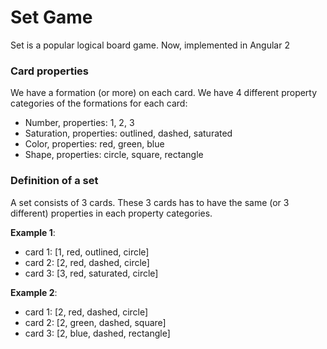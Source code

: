 # Set Game
Set is a popular logical board game. Now, implemented in Angular 2

### Card properties
We have a formation (or more) on each card.
We have 4 different property categories of the formations for each card:
 - Number, properties: 1, 2, 3
 - Saturation, properties: outlined, dashed, saturated
 - Color, properties: red, green, blue
 - Shape, properties: circle, square, rectangle

### Definition of a set
A set consists of 3 cards. These 3 cards has to have the same (or 3 different) properties in each property categories.

**Example 1**:
 - card 1: [1, red, outlined, circle]
 - card 2: [2, red, dashed, circle]
 - card 3: [3, red, saturated, circle]

**Example 2**:
 - card 1: [2, red, dashed, circle]
 - card 2: [2, green, dashed, square]
 - card 3: [2, blue, dashed, rectangle]
